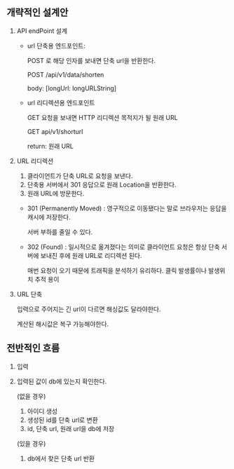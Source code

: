 ## 개략적인 설계안

1. API endPoint 설계

   - url 단축용 엔드포인트:

     POST 로 해당 인자를 보내면 단축 url을 반환한다.

     POST /api/v1/data/shorten

     body: [longUrl: longURLString]

   - url 리디렉션용 엔드포인트

     GET 요청을 보내면 HTTP 리디렉션 목적지가 될 원래 URL

     GET api/v1/shorturl

     return: 원래 URL

2. URL 리디렉션

   1. 클라이언트가 단축 URL로 요청을 보낸다.
   2. 단축용 서버에서 301 응답으로 원래 Location을 반환한다.
   3. 원래 URL에 방문한다.

   - 301 (Permanently Moved) : 영구적으로 이동됐다는 말로 브라우저는 응답을 캐시에 저장한다.

     서버 부하를 줄일 수 있다.

   - 302 (Found) : 일시적으로 옮겨졌다는 의미로 클라이언트 요청은 항상 단축 서버에 보내진 후에 원래 URL로 리디렉션 된다.

     매번 요청이 오기 때문에 트래픽을 분석하기 유리하다. 클릭 발생률이나 발생위치 추적 용이

 3. URL 단축

    입력으로 주어지는 긴 url이 다르면 해싱값도 달라야한다.

    계산된 해시값은 복구 가능해야한다.



## 전반적인 흐름

1. 입력

2. 입력된 값이 db에 있는지 확인한다.

   (없을 경우)

   1. 아이디 생성
   2. 생성된 id를 단축 url로 변환
   3. id, 단축 url, 원래 url을 db에 저장

   (있을 경우)

   1. db에서 찾은 단축 url 반환